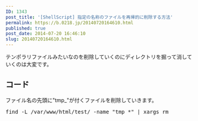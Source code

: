 ```yaml
---
ID: 1343
post_title: '[ShellScript] 指定の名称のファイルを再帰的に削除する方法'
permalink: https://b.0218.jp/20140720164610.html
published: true
post_date: 2014-07-20 16:46:10
slug: 20140720164610.html
---
```

テンポラリファイルみたいなのを削除していくのにディレクトリを掘って消していくのは大変です。
<!--more-->
<h2>コード</h2>
ファイル名の先頭に"tmp_"が付くファイルを削除していきます。
<pre class="prettyprint linenums">find -L /var/www/html/test/ -name &quot;tmp_*&quot; | xargs rm</pre>